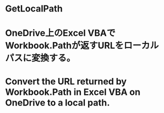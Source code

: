 # GetLocalPath
# OneDrive上のExcel VBAでWorkbook.Pathが返すURLをローカルパスに変換する。  
# Convert the URL returned by Workbook.Path in Excel VBA on OneDrive to a local path.  

